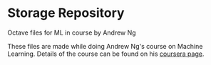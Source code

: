 # Storage Repository
Octave files for ML in course by Andrew Ng

These files are made while doing Andrew Ng's course on Machine Learning.
Details of the course can be found on his [coursera page](https://www.coursera.org/learn/machine-learning).
